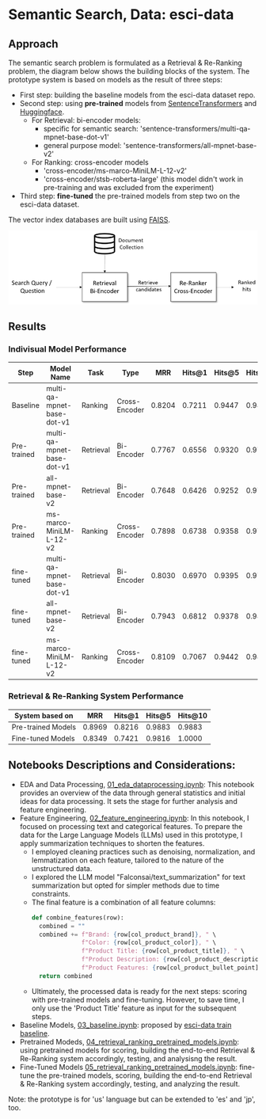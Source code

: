 # Semantic Search, Data: esci-data

## Approach
The semantic search problem is formulated as a Retrieval & Re-Ranking problem, the diagram below shows the building blocks of the system. 
The prototype system is based on models as the result of three steps:
- First step: building the baseline models from the esci-data dataset repo.
- Second step: using **pre-trained** models from [SentenceTransformers](https://sbert.net/) and [Huggingface](https://huggingface.co/).
  - For Retrieval: bi-encoder models:
    - specific for semantic search: 'sentence-transformers/multi-qa-mpnet-base-dot-v1'
    - general purpose model: 'sentence-transformers/all-mpnet-base-v2'
  - For Ranking: cross-encoder models
    - 'cross-encoder/ms-marco-MiniLM-L-12-v2'
    - 'cross-encoder/stsb-roberta-large' (this model didn't work in pre-training and was excluded from the experiment)
- Third step: **fine-tuned** the pre-trained models from step two on the esci-data dataset.

The vector index databases are built using [FAISS](https://github.com/facebookresearch/faiss). 

![Retrieval & Re-Ranking Diagram](https://raw.githubusercontent.com/UKPLab/sentence-transformers/master/docs/img/InformationRetrieval.png)

## Results

### Indivisual Model Performance

| Step        | Model Name                 | Task          | Type          | MRR      | Hits@1 | Hits@5 | Hits@10 | 
| --------    | ----------                 | ----------    | ----------    | ------   | ------ | ------ | ------- | 
| Baseline    | multi-qa-mpnet-base-dot-v1 | Ranking       | Cross-Encoder | 0.8204   | 0.7211 | 0.9447 | 0.9834  | 
| Pre-trained | multi-qa-mpnet-base-dot-v1 | Retrieval     | Bi-Encoder    | 0.7767   | 0.6556 | 0.9320 | 0.9792  |
| Pre-trained | all-mpnet-base-v2          | Retrieval     | Bi-Encoder    | 0.7648   | 0.6426 | 0.9252 | 0.9790  |
| Pre-trained | ms-marco-MiniLM-L-12-v2    | Ranking       | Cross-Encoder | 0.7898   | 0.6738 | 0.9358 | 0.9774  |
| fine-tuned  | multi-qa-mpnet-base-dot-v1 | Retrieval     | Bi-Encoder    | 0.8030   | 0.6970 | 0.9395 | 0.9797  |
| fine-tuned  | all-mpnet-base-v2          | Retrieval     | Bi-Encoder    | 0.7943   | 0.6812 | 0.9378 | 0.9817  |
| fine-tuned  | ms-marco-MiniLM-L-12-v2    | Ranking       | Cross-Encoder | 0.8109   | 0.7067 | 0.9442 | 0.9825  |

### Retrieval & Re-Ranking System Performance
| System based on    | MRR      | Hits@1 | Hits@5 | Hits@10 | 
| --------           | ------   | ------ | ------ | ------- | 
| Pre-trained Models | 0.8969   | 0.8216 | 0.9883 | 0.9883  | 
| Fine-tuned Models  | 0.8349   | 0.7421 | 0.9816 | 1.0000  | 


## Notebooks Descriptions and Considerations:
- EDA and Data Processing, [01_eda_dataprocessing.ipynb](https://github.com/AliMiraftab/semantic_search_esci/blob/main/Notebooks/01_eda_dataprocessing.ipynb): This notebook provides an overview of the data through general statistics and initial ideas for data processing. It sets the stage for further analysis and feature engineering.
- Feature Engineering, [02_feature_engineering.ipynb](https://github.com/AliMiraftab/semantic_search_esci/blob/main/Notebooks/02_feature_engineering.ipynb): In this notebook, I focused on processing text and categorical features. To prepare the data for the Large Language Models (LLMs) used in this prototype, I apply summarization techniques to shorten the features.
  - I employed cleaning practices such as denoising, normalization, and lemmatization on each feature, tailored to the nature of the unstructured data.
  - I explored the LLM model "Falconsai/text_summarization" for text summarization but opted for simpler methods due to time constraints.
  - The final feature is a combination of all feature columns:
    ```python
    def combine_features(row):
      combined = ""
      combined += f"Brand: {row[col_product_brand]}, " \
                  f"Color: {row[col_product_color]}, " \
                  f"Product Title: {row[col_product_title]}, " \
                  f"Product Description: {row[col_product_description]}, and " \
                  f"Product Features: {row[col_product_bullet_point]}."
      return combined
    ```
  - Ultimately, the processed data is ready for the next steps: scoring with pre-trained models and fine-tuning. However, to save time, I only use the 'Product Title' feature as input for the subsequent steps.
- Baseline Models, [03_baseline.ipynb](https://github.com/AliMiraftab/semantic_search_esci/blob/main/Notebooks/03_baseline.ipynb): proposed by [esci-data train baseline](https://github.com/amazon-science/esci-data/blob/main/ranking/train.py).
- Pretrained Modeds, [04_retrieval_ranking_pretrained_models.ipynb](https://github.com/AliMiraftab/semantic_search_esci/blob/main/Notebooks/04_retrieval_ranking_pretrained_models.ipynb): using pretrained models for scoring, building the end-to-end Retrieval & Re-Ranking system accordingly, testing, and analysisng the result.
- Fine-Tuned Models [05_retrieval_ranking_pretrained_models.ipynb](https://github.com/AliMiraftab/semantic_search_esci/blob/main/Notebooks/05_retrieval_ranking_fine_tuning_models.ipynb): fine-tune the pre-trained models, scoring, building the end-to-end Retrieval & Re-Ranking system accordingly, testing, and analyzing the result.

Note: the prototype is for 'us' language but can be extended to 'es' and 'jp', too.
